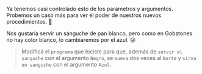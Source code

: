 <gs-attire attire-url="https://raw.githubusercontent.com/MumukiProject/mumuki-guia-gobstones-procedimientos-con-parametros-kids/master/assets/attires/config_1551274896769.json"></gs-attire>
  
<gs-toolbox toolbox-url="https://raw.githubusercontent.com/MumukiProject/mumuki-guia-gobstones-repeticion-condicional-ii-kids/master/assets/toolbox.xml">
</gs-toolbox>

Ya tenemos casi controlado esto de los parámetros y argumentos. Probemos un caso más para ver el poder de nuestros nuevos procedimientos. :muscle:

Nos gustaría servir un sánguche de pan blanco, pero como en Gobstones no hay color blanco, lo cambiaremos por el azul. :stuck_out_tongue_closed_eyes:

> Modificá el `programa` que hiciste para que, además de `servir el sanguche` con el argumento `Negro`, se `mueva` dos veces al `Norte` y `sirva un sanguche` con el argumento `Azul`. 
